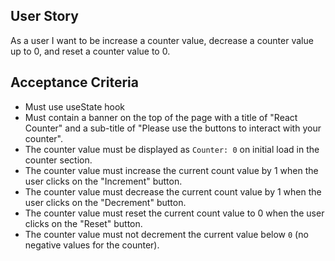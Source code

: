 ## User Story

As a user I want to be increase a counter value, decrease a counter value up to 0, and reset a counter value to 0.

## Acceptance Criteria

- Must use useState hook
- Must contain a banner on the top of the page with a title of "React Counter" and a sub-title of "Please use the buttons to interact with your counter".
- The counter value must be displayed as `Counter: 0` on initial load in the counter section.
- The counter value must increase the current count value by 1 when the user clicks on the "Increment" button.
- The counter value must decrease the current count value by 1 when the user clicks on the "Decrement" button.
- The counter value must reset the current count value to 0 when the user clicks on the "Reset" button.
- The counter value must not decrement the current value below `0` (no negative values for the counter).
